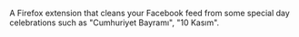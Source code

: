 A Firefox extension that cleans your Facebook feed from some special day celebrations such as "Cumhuriyet Bayramı", "10 Kasım".
